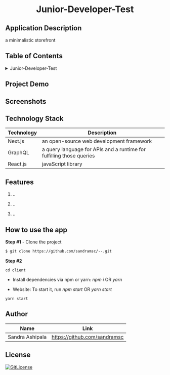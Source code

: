 <!-- PROJECT TITLE -->
  <h1 align="center">Junior-Developer-Test</h1>

## Application Description

a minimalistic storefront

## Table of Contents

<details>
<summary>Junior-Developer-Test</summary>

- [Application Description](#application-description)
- [Table of Contents](#table-of-contents)
- [Project Demo](#demo)
- [Screenshots](#screenshots)
- [Technology Stack](#technology-stack)
- [Features](#features)
- [How to use the app](#how-to-use-the-app)
- [Author](#author)
- [License](#license)

</details>

## Project Demo

<!--Explore the [App](..)-->

## Screenshots

## Technology Stack

| Technology   | Description                                                              |
| ------------ | ------------------------------------------------------------------------ |
| Next.js      | an open-source web development framework                                 |
| GraphQL | a query language for APIs and a runtime for fulfilling those queries                                                    |
| React.js     | javaScript library                                                       |


## Features

1. ..

2. ..

3. ..

## How to use the app

**Step #1** - Clone the project

```bash
$ git clone https://github.com/sandramsc/--.git
```

**Step #2**

```
cd client
```

- Install dependencies via npm or yarn: _npm i_ OR _yarn_

- Website: To start it, run _npm start_ OR _yarn start_

```
yarn start
```

## Author
| Name   |               Link                                                |
| ------------ | ------------------------------------------------------------------------ |
| Sandra Ashipala      | https://github.com/sandramsc                                 |


## License

[![GitLicense](https://img.shields.io/badge/License-Apache-red.svg)](https://github.com/sandramsc/SCANDIWEB-Junior-Developer-Test/blob/main/LICENSE)
